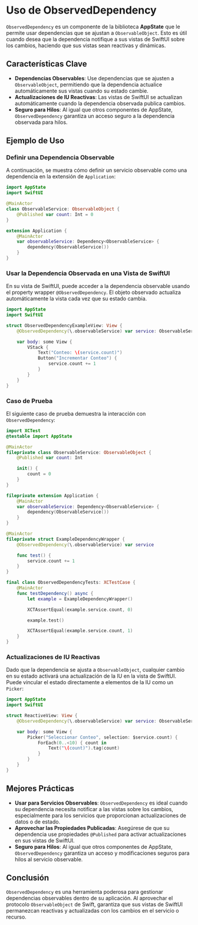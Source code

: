 # Uso de ObservedDependency

`ObservedDependency` es un componente de la biblioteca **AppState** que le permite usar dependencias que se ajustan a `ObservableObject`. Esto es útil cuando desea que la dependencia notifique a sus vistas de SwiftUI sobre los cambios, haciendo que sus vistas sean reactivas y dinámicas.

## Características Clave

- **Dependencias Observables**: Use dependencias que se ajusten a `ObservableObject`, permitiendo que la dependencia actualice automáticamente sus vistas cuando su estado cambie.
- **Actualizaciones de IU Reactivas**: Las vistas de SwiftUI se actualizan automáticamente cuando la dependencia observada publica cambios.
- **Seguro para Hilos**: Al igual que otros componentes de AppState, `ObservedDependency` garantiza un acceso seguro a la dependencia observada para hilos.

## Ejemplo de Uso

### Definir una Dependencia Observable

A continuación, se muestra cómo definir un servicio observable como una dependencia en la extensión de `Application`:

```swift
import AppState
import SwiftUI

@MainActor
class ObservableService: ObservableObject {
    @Published var count: Int = 0
}

extension Application {
    @MainActor
    var observableService: Dependency<ObservableService> {
        dependency(ObservableService())
    }
}
```

### Usar la Dependencia Observada en una Vista de SwiftUI

En su vista de SwiftUI, puede acceder a la dependencia observable usando el property wrapper `@ObservedDependency`. El objeto observado actualiza automáticamente la vista cada vez que su estado cambia.

```swift
import AppState
import SwiftUI

struct ObservedDependencyExampleView: View {
    @ObservedDependency(\.observableService) var service: ObservableService

    var body: some View {
        VStack {
            Text("Conteo: \(service.count)")
            Button("Incrementar Conteo") {
                service.count += 1
            }
        }
    }
}
```

### Caso de Prueba

El siguiente caso de prueba demuestra la interacción con `ObservedDependency`:

```swift
import XCTest
@testable import AppState

@MainActor
fileprivate class ObservableService: ObservableObject {
    @Published var count: Int

    init() {
        count = 0
    }
}

fileprivate extension Application {
    @MainActor
    var observableService: Dependency<ObservableService> {
        dependency(ObservableService())
    }
}

@MainActor
fileprivate struct ExampleDependencyWrapper {
    @ObservedDependency(\.observableService) var service

    func test() {
        service.count += 1
    }
}

final class ObservedDependencyTests: XCTestCase {
    @MainActor
    func testDependency() async {
        let example = ExampleDependencyWrapper()

        XCTAssertEqual(example.service.count, 0)

        example.test()

        XCTAssertEqual(example.service.count, 1)
    }
}
```

### Actualizaciones de IU Reactivas

Dado que la dependencia se ajusta a `ObservableObject`, cualquier cambio en su estado activará una actualización de la IU en la vista de SwiftUI. Puede vincular el estado directamente a elementos de la IU como un `Picker`:

```swift
import AppState
import SwiftUI

struct ReactiveView: View {
    @ObservedDependency(\.observableService) var service: ObservableService

    var body: some View {
        Picker("Seleccionar Conteo", selection: $service.count) {
            ForEach(0..<10) { count in
                Text("\(count)").tag(count)
            }
        }
    }
}
```

## Mejores Prácticas

- **Usar para Servicios Observables**: `ObservedDependency` es ideal cuando su dependencia necesita notificar a las vistas sobre los cambios, especialmente para los servicios que proporcionan actualizaciones de datos o de estado.
- **Aprovechar las Propiedades Publicadas**: Asegúrese de que su dependencia use propiedades `@Published` para activar actualizaciones en sus vistas de SwiftUI.
- **Seguro para Hilos**: Al igual que otros componentes de AppState, `ObservedDependency` garantiza un acceso y modificaciones seguros para hilos al servicio observable.

## Conclusión

`ObservedDependency` es una herramienta poderosa para gestionar dependencias observables dentro de su aplicación. Al aprovechar el protocolo `ObservableObject` de Swift, garantiza que sus vistas de SwiftUI permanezcan reactivas y actualizadas con los cambios en el servicio o recurso.
